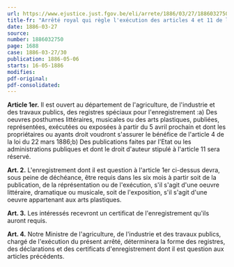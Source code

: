 ```yaml
---
url: https://www.ejustice.just.fgov.be/eli/arrete/1886/03/27/1886032750/justel
title-fr: "Arrêté royal qui règle l'exécution des articles 4 et 11 de la loi sur le droit d'auteur."
date: 1886-03-27
source:
number: 1886032750
page: 1688
case: 1886-03-27/30
publication: 1886-05-06
starts: 16-05-1886
modifies:
pdf-original:
pdf-consolidated:
---
```


**Article 1er.** Il est ouvert au département de l'agriculture, de l'industrie et des travaux publics, des registres spéciaux pour l'enregistrement :a) Des oeuvres posthumes littéraires, musicales ou des arts plastiques, publiées, représentées, exécutées ou exposées à partir du 5 avril prochain et dont les propriétaires ou ayants droit voudront s'assurer le bénéfice de l'article 4 de la loi du 22 mars 1886;b) Des publications faites par l'Etat ou les administrations publiques et dont le droit d'auteur stipulé à l'article 11 sera réservé.

**Art. 2.** L'enregistrement dont il est question à l'article 1er ci-dessus devra, sous peine de déchéance, être requis dans les six mois à partir soit de la publication, de la réprésentation ou de l'exécution, s'il s'agit d'une oeuvre littéraire, dramatique ou musicale, soit de l'exposition, s'il s'agit d'une oeuvre appartenant aux arts plastiques.

**Art. 3.** Les intéressés recevront un certificat de l'enregistrement qu'ils auront requis.

**Art. 4.** Notre Ministre de l'agriculture, de l'industrie et des travaux publics, chargé de l'exécution du présent arrêté, déterminera la forme des registres, des déclarations et des certificats d'enregistrement dont il est question aux articles précédents.
